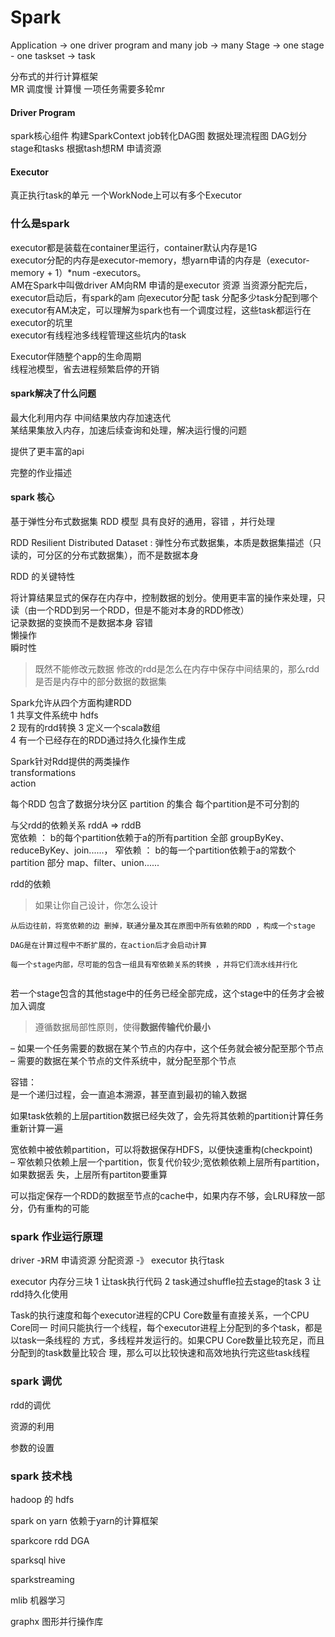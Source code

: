 # Spark

Application  -> 
one driver program   and   many job  ->
many Stage ->
one stage  - one taskset ->
task

分布式的并行计算框架  
MR 调度慢 计算慢 一项任务需要多轮mr


#### Driver Program
spark核心组件
构建SparkContext
job转化DAG图 数据处理流程图
DAG划分stage和tasks
根据tash想RM 申请资源

#### Executor
真正执行task的单元 一个WorkNode上可以有多个Executor


### 什么是spark 

executor都是装载在container里运行，container默认内存是1G    
executor分配的内存是executor-memory，想yarn申请的内存是（executor-memory + 1）*num -executors。  
AM在Spark中叫做driver AM向RM 申请的是executor 资源 当资源分配完后，executor启动后，有spark的am 向executor分配 task
分配多少task分配到哪个executor有AM决定，可以理解为spark也有一个调度过程，这些task都运行在executor的坑里  
executor有线程池多线程管理这些坑内的task    

Executor伴随整个app的生命周期    
线程池模型，省去进程频繁启停的开销  


#### spark解决了什么问题
最大化利用内存
中间结果放内存加速迭代  
某结果集放入内存，加速后续查询和处理，解决运行慢的问题  

提供了更丰富的api  

完整的作业描述  


#### spark 核心

基于弹性分布式数据集 RDD 模型 具有良好的通用，容错 ，并行处理  

RDD Resilient Distributed Dataset : 弹性分布式数据集，本质是数据集描述（只读的，可分区的分布式数据集），而不是数据本身


RDD 的关键特性  

将计算结果显式的保存在内存中，控制数据的划分。使用更丰富的操作来处理，只读（由一个RDD到另一个RDD，但是不能对本身的RDD修改）   
记录数据的变换而不是数据本身 容错  
懒操作   
瞬时性   


> 既然不能修改元数据 修改的rdd是怎么在内存中保存中间结果的，那么rdd是否是内存中的部分数据的数据集


Spark允许从四个方面构建RDD   
1 共享文件系统中 hdfs  
2 现有的rdd转换
3 定义一个scala数组  
4 有一个已经存在的RDD通过持久化操作生成  



Spark针对Rdd提供的两类操作  
transformations  
action  


每个RDD 包含了数据分块分区 partition 的集合  每个partition是不可分割的     


与父rdd的依赖关系  rddA => rddB    
宽依赖 ： b的每个partition依赖于a的所有partition       全部
    groupByKey、reduceByKey、join......，
窄依赖 ： b的每一个partition依赖于a的常数个partition    部分
    map、filter、union......

 

rdd的依赖 
> 如果让你自己设计，你怎么设计

``` 
从后边往前，将宽依赖的边 删掉，联通分量及其在原图中所有依赖的RDD ，构成一个stage

DAG是在计算过程中不断扩展的，在action后才会启动计算 

每一个stage内部，尽可能的包含一组具有窄依赖关系的转换 ，并将它们流水线并行化


```



若一个stage包含的其他stage中的任务已经全部完成，这个stage中的任务才会被加入调度   

> 遵循数据局部性原则，使得**数据传输代价最小**  

– 如果一个任务需要的数据在某个节点的内存中，这个任务就会被分配至那个节点    
– 需要的数据在某个节点的文件系统中，就分配至那个节点




容错：  
是一个递归过程，会一直追本溯源，甚至直到最初的输入数据     

如果task依赖的上层partition数据已经失效了，会先将其依赖的partition计算任务重新计算一遍   
 
宽依赖中被依赖partition，可以将数据保存HDFS，以便快速重构(checkpoint)  
– 窄依赖只依赖上层一个partition，恢复代价较少;宽依赖依赖上层所有partition，如果数据丢 失，上层所有partiton要重算  

可以指定保存一个RDD的数据至节点的cache中，如果内存不够，会LRU释放一部分，仍有重构的可能   



### spark 作业运行原理  

driver -》RM 申请资源 分配资源 -》 executor 执行task 

executor 内存分三块 
1 让task执行代码
2 task通过shuffle拉去stage的task
3 让rdd持久化使用  

Task的执行速度和每个executor进程的CPU Core数量有直接关系，一个CPU Core同一
时间只能执行一个线程，每个executor进程上分配到的多个task，都是以task一条线程的
方式，多线程并发运行的。如果CPU Core数量比较充足，而且分配到的task数量比较合
理，那么可以比较快速和高效地执行完这些task线程






### spark 调优

rdd的调优

资源的利用

参数的设置

### spark 技术栈

hadoop 的 hdfs  

spark on yarn 依赖于yarn的计算框架  

sparkcore  rdd DGA  

sparksql  hive

sparkstreaming  

mlib 机器学习

graphx 图形并行操作库





































